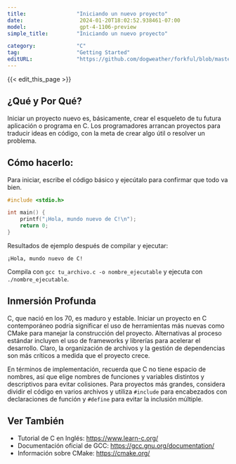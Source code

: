 ```yaml
---
title:                "Iniciando un nuevo proyecto"
date:                  2024-01-20T18:02:52.938461-07:00
model:                 gpt-4-1106-preview
simple_title:         "Iniciando un nuevo proyecto"

category:             "C"
tag:                  "Getting Started"
editURL:              "https://github.com/dogweather/forkful/blob/master/content/es/c/starting-a-new-project.md"
---
```


{{< edit_this_page >}}

## ¿Qué y Por Qué?
Iniciar un proyecto nuevo es, básicamente, crear el esqueleto de tu futura aplicación o programa en C. Los programadores arrancan proyectos para traducir ideas en código, con la meta de crear algo útil o resolver un problema.

## Cómo hacerlo:
Para iniciar, escribe el código básico y ejecútalo para confirmar que todo va bien.

```C
#include <stdio.h>

int main() {
    printf("¡Hola, mundo nuevo de C!\n");
    return 0;
}
```

Resultados de ejemplo después de compilar y ejecutar:

```
¡Hola, mundo nuevo de C!
```

Compila con `gcc tu_archivo.c -o nombre_ejecutable` y ejecuta con `./nombre_ejecutable`.

## Inmersión Profunda
C, que nació en los 70, es maduro y estable. Iniciar un proyecto en C contemporáneo podría significar el uso de herramientas más nuevas como CMake para manejar la construcción del proyecto. Alternativas al proceso estándar incluyen el uso de frameworks y librerías para acelerar el desarrollo. Claro, la organización de archivos y la gestión de dependencias son más críticos a medida que el proyecto crece.

En términos de implementación, recuerda que C no tiene espacio de nombres, así que elige nombres de funciones y variables distintos y descriptivos para evitar colisiones. Para proyectos más grandes, considera dividir el código en varios archivos y utiliza `#include` para encabezados con declaraciones de función y `#define` para evitar la inclusión múltiple.

## Ver También
- Tutorial de C en Inglés: https://www.learn-c.org/
- Documentación oficial de GCC: https://gcc.gnu.org/documentation/
- Información sobre CMake: https://cmake.org/
